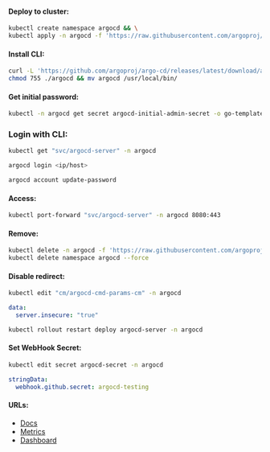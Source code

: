 #### Deploy to cluster:
```bash
kubectl create namespace argocd && \
kubectl apply -n argocd -f 'https://raw.githubusercontent.com/argoproj/argo-cd/stable/manifests/install.yaml'
```

#### Install CLI:
```bash
curl -L 'https://github.com/argoproj/argo-cd/releases/latest/download/argocd-linux-amd64' -o argocd && \
chmod 755 ./argocd && mv argocd /usr/local/bin/
```

#### Get initial password:
```bash
kubectl -n argocd get secret argocd-initial-admin-secret -o go-template='{{.data.password | base64decode}}'
```

### Login with CLI:
```bash
kubectl get "svc/argocd-server" -n argocd
```
```bash
argocd login <ip/host>
```
```bash
argocd account update-password
```

#### Access:
```bash
kubectl port-forward "svc/argocd-server" -n argocd 8080:443
```

#### Remove:
```bash
kubectl delete -n argocd -f 'https://raw.githubusercontent.com/argoproj/argo-cd/stable/manifests/install.yaml' && \
kubectl delete namespace argocd --force
```

#### Disable redirect:
```bash
kubectl edit "cm/argocd-cmd-params-cm" -n argocd
```
```yaml
data:
  server.insecure: "true"
```
```bash
kubectl rollout restart deploy argocd-server -n argocd
```

#### Set WebHook Secret:
```bash
kubectl edit secret argocd-secret -n argocd
```
```yaml
stringData:
  webhook.github.secret: argocd-testing
```

#### URLs:
- [Docs](https://argo-cd.readthedocs.io/en/stable/)
- [Metrics](https://argo-cd.readthedocs.io/en/stable/operator-manual/metrics/)
- [Dashboard](https://github.com/argoproj/argo-cd/blob/master/examples/dashboard.json)
